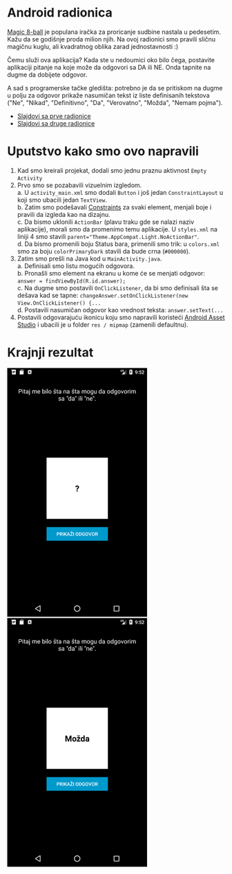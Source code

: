 # Android radionica

[Magic 8-ball](https://en.wikipedia.org/wiki/Magic_8-Ball) je populana iračka za proricanje sudbine nastala u pedesetim. Kažu da se godišnje proda milion njih. 
Na ovoj radionici smo pravili sličnu magičnu kuglu, ali kvadratnog oblika zarad jednostavnosti :)

Čemu služi ova aplikacija? Kada ste u nedoumici oko bilo čega, postavite aplikaciji pitanje na koje može da odgovori sa DA ili NE. Onda tapnite na dugme da dobijete odgovor.

A sad s programerske tačke gledišta: potrebno je da se pritiskom na dugme u polju za odgovor prikaže nasumičan tekst iz liste definisanih tekstova ("Ne", "Nikad", "Definitivno", "Da", "Verovatno", "Možda", "Nemam pojma").

* [Slajdovi sa prve radionice](https://www.slideshare.net/JelenaKrmar/razvoj-android-aplikacija-1-uvod)
* [Slajdovi sa druge radionice](https://www.slideshare.net/JelenaKrmar/razvoj-android-aplikacija-2-praktian-primer)

# Uputstvo kako smo ovo napravili 

1. Kad smo kreirali projekat, dodali smo jednu praznu aktivnost `Empty Activity`  
2. Prvo smo se pozabavili vizuelnim izgledom.  
  a. U `activity_main.xml` smo dodali `Button` i još jedan `ConstraintLayout` u koji smo ubacili jedan `TextView`.  
  b. Zatim smo podešavali [Constraints](https://developer.android.com/training/constraint-layout/index.html) za svaki element, menjali boje i pravili da izgleda kao na dizajnu.   
  c. Da bismo uklonili `ActionBar` (plavu traku gde se nalazi naziv aplikacije), morali smo da promenimo temu aplikacije. U `styles.xml` na liniji 4 smo stavili `parent="Theme.AppCompat.Light.NoActionBar"`.  
  d. Da bismo promenili boju Status bara, primenili smo trik: u `colors.xml` smo za boju `colorPrimaryDark` stavili da bude crna (`#000000`).  
3. Zatim smo prešli na Java kod u `MainActivity.java`.  
  a. Definisali smo listu mogućih odgovora.  
  b. Pronašli smo element na ekranu u kome će se menjati odgovor: `answer = findViewById(R.id.answer);`  
  c. Na dugme smo postavili `OnClickListener`, da bi smo definisali šta se dešava kad se tapne: `changeAnswer.setOnClickListener(new View.OnClickListener() {...`  
  d. Postavili nasumičan odgovor kao vrednost teksta: `answer.setText(...`
4. Postavili odgovarajuću ikonicu koju smo napravili koristeći [Android Asset Studio](https://romannurik.github.io/AndroidAssetStudio/) i ubacili je u folder `res / mipmap` (zamenili defaultnu).

# Krajnji rezultat

<img src="https://github.com/jelenakrmar/android-radionica/blob/master/Screenshot1.png" alt="Primer 1" width="324" height="576">

<img src="https://github.com/jelenakrmar/android-radionica/blob/master/Screenshot2.png" alt="Primer 2" width="324" height="576">
